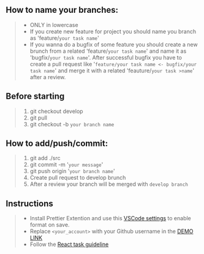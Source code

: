 ## How to name your branches:
>- ONLY in lowercase
>- If you create new feature for project you should name you branch as 'feature/`your task name`'
>- If you wanna do a bugfix of some feature you should create a new brunch from a related 'feature/`your task name`' and name it as 'bugfix/`your task name`'.
>After successful bugfix you have to create a pull request like '`feature/your task name <- bugfix/your task name`' and merge it with a related 'feauture/`your task >name`' after a review.

## Before starting
>1. git checkout develop
>2. git pull
>3. git checkout -b `your branch name`

## How to add/push/commit:
>1. git add ./src
>2. git commit -m '`your message`'
>3. git push origin '`your branch name`'
>4. Create pull request to develop brunch
>5. After a review your branch will be merged with `develop branch`
   
## Instructions
>- Install Prettier Extention and use this [VSCode settings](https://mate-academy.github.io/fe-program/tools/vscode/settings.json) to enable format on save.
>- Replace `<your_account>` with your Github username in the [DEMO LINK](https://<your_account>.github.io/react_redux-list-of-todos/)
>- Follow the [React task guideline](https://github.com/mate-academy/react_task-guideline#react-tasks-guideline)

